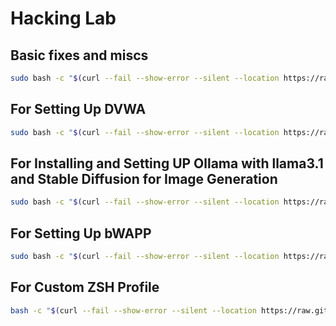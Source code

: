 # Hacking Lab

## Basic fixes and miscs

```bash
sudo bash -c "$(curl --fail --show-error --silent --location https://raw.githubusercontent.com/its-ashu-otf/Hacking-Lab/main/basic-setup.sh)"
 ```

## For Setting Up DVWA

```bash
sudo bash -c "$(curl --fail --show-error --silent --location https://raw.githubusercontent.com/IamCarron/DVWA-Script/main/Install-DVWA.sh)"
 ```

## For Installing and Setting UP Ollama with llama3.1 and Stable Diffusion for Image Generation 

```bash
sudo bash -c "$(curl --fail --show-error --silent --location https://raw.githubusercontent.com/its-ashu-otf/Hacking-Lab/main/ollama-wsl-setup.sh)"
```

## For Setting Up bWAPP

```bash
sudo bash -c "$(curl --fail --show-error --silent --location https://raw.githubusercontent.com/its-ashu-otf/Hacking-Lab/main/install-bWAPP.sh)"
 ```
## For Custom ZSH Profile

```bash
bash -c "$(curl --fail --show-error --silent --location https://raw.githubusercontent.com/its-ashu-otf/myZSH/main/setup.sh)"
 ```

